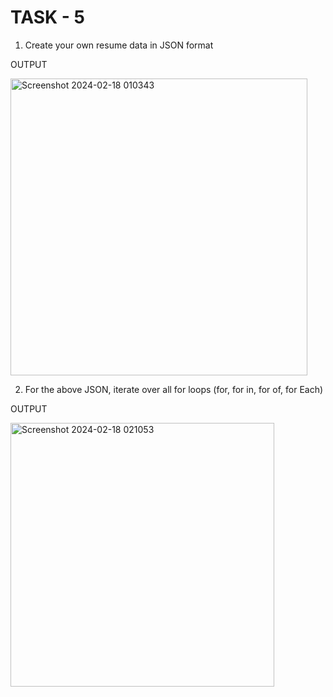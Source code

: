 # TASK - 5
1.  Create your own resume data in JSON format

OUTPUT 


<img width="475" alt="Screenshot 2024-02-18 010343" src="https://github.com/Meenajayaraj/task-5/assets/154115927/8f3d394c-4882-4abb-9b84-c11b42c51f4f">

2.  For the above JSON, iterate over all for loops (for, for in, for of, for Each)

OUTPUT 

<img width="422" alt="Screenshot 2024-02-18 021053" src="https://github.com/Meenajayaraj/task-5/assets/154115927/f2223d69-195a-4a68-a31b-067a68a20253">

